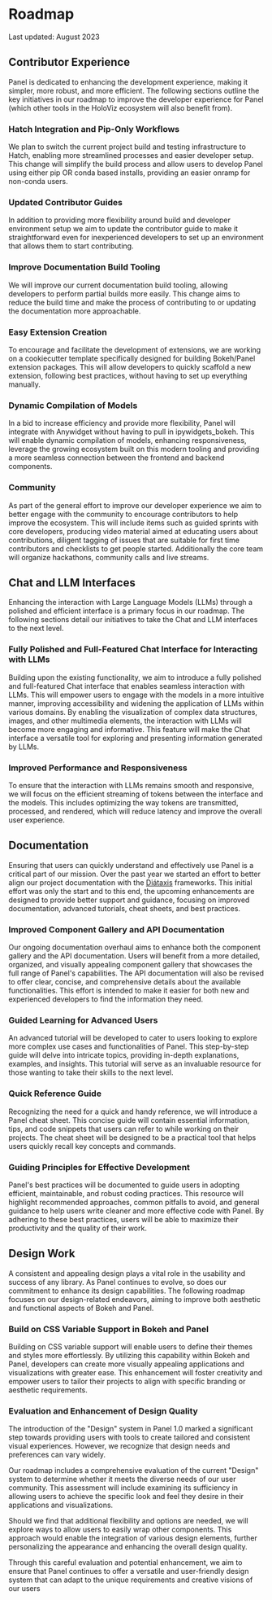 # Roadmap

Last updated: August 2023

## Contributor Experience

Panel is dedicated to enhancing the development experience, making it simpler, more robust, and more efficient. The following sections outline the key initiatives in our roadmap to improve the developer experience for Panel (which other tools in the HoloViz ecosystem will also benefit from).

### Hatch Integration and Pip-Only Workflows

We plan to switch the current project build and testing infrastructure to Hatch, enabling more streamlined processes and easier developer setup. This change will simplify the build process and allow users to develop Panel using either pip OR conda based installs, providing an easier onramp for non-conda users.

### Updated Contributor Guides

In addition to providing more flexibility around build and developer environment setup we aim to update the contributor guide to make it straightforward even for inexperienced developers to set up an environment that allows them to start contributing.

### Improve Documentation Build Tooling

We will improve our current documentation build tooling, allowing developers to perform partial builds more easily. This change aims to reduce the build time and make the process of contributing to or updating the documentation more approachable.

### Easy Extension Creation

To encourage and facilitate the development of extensions, we are working on a cookiecutter template specifically designed for building Bokeh/Panel extension packages. This will allow developers to quickly scaffold a new extension, following best practices, without having to set up everything manually.

### Dynamic Compilation of Models

In a bid to increase efficiency and provide more flexibility, Panel will integrate with Anywidget without having to pull in ipywidgets_bokeh. This will enable dynamic compilation of models, enhancing responsiveness, leverage the growing ecosystem built on this modern tooling and providing a more seamless connection between the frontend and backend components.

### Community

As part of the general effort to improve our developer experience we aim to better engage with the community to encourage contributors to help improve the ecosystem. This will include items such as guided sprints with core developers, producing video material aimed at educating users about contributions, diligent tagging of issues that are suitable for first time contributors and checklists to get people started. Additionally the core team will organize hackathons, community calls and live streams.

## Chat and LLM Interfaces

Enhancing the interaction with Large Language Models (LLMs) through a polished and efficient interface is a primary focus in our roadmap. The following sections detail our initiatives to take the Chat and LLM interfaces to the next level.

### Fully Polished and Full-Featured Chat Interface for Interacting with LLMs

Building upon the existing functionality, we aim to introduce a fully polished and full-featured Chat interface that enables seamless interaction with LLMs. This will empower users to engage with the models in a more intuitive manner, improving accessibility and widening the application of LLMs within various domains. By enabling the visualization of complex data structures, images, and other multimedia elements, the interaction with LLMs will become more engaging and informative. This feature will make the Chat interface a versatile tool for exploring and presenting information generated by LLMs.

### Improved Performance and Responsiveness
To ensure that the interaction with LLMs remains smooth and responsive, we will focus on the efficient streaming of tokens between the interface and the models. This includes optimizing the way tokens are transmitted, processed, and rendered, which will reduce latency and improve the overall user experience.

## Documentation

Ensuring that users can quickly understand and effectively use Panel is a critical part of our mission. Over the past year we started an effort to better align our project documentation with the [Diátaxis](https://diataxis.fr/) frameworks. This initial effort was only the start and to this end, the upcoming enhancements are designed to provide better support and guidance, focusing on improved documentation, advanced tutorials, cheat sheets, and best practices.

### Improved Component Gallery and API Documentation

Our ongoing documentation overhaul aims to enhance both the component gallery and the API documentation. Users will benefit from a more detailed, organized, and visually appealing component gallery that showcases the full range of Panel's capabilities. The API documentation will also be revised to offer clear, concise, and comprehensive details about the available functionalities. This effort is intended to make it easier for both new and experienced developers to find the information they need.

### Guided Learning for Advanced Users

An advanced tutorial will be developed to cater to users looking to explore more complex use cases and functionalities of Panel. This step-by-step guide will delve into intricate topics, providing in-depth explanations, examples, and insights. This tutorial will serve as an invaluable resource for those wanting to take their skills to the next level.

### Quick Reference Guide

Recognizing the need for a quick and handy reference, we will introduce a Panel cheat sheet. This concise guide will contain essential information, tips, and code snippets that users can refer to while working on their projects. The cheat sheet will be designed to be a practical tool that helps users quickly recall key concepts and commands.

### Guiding Principles for Effective Development

Panel's best practices will be documented to guide users in adopting efficient, maintainable, and robust coding practices. This resource will highlight recommended approaches, common pitfalls to avoid, and general guidance to help users write cleaner and more effective code with Panel. By adhering to these best practices, users will be able to maximize their productivity and the quality of their work.

## Design Work

A consistent and appealing design plays a vital role in the usability and success of any library. As Panel continues to evolve, so does our commitment to enhance its design capabilities. The following roadmap focuses on our design-related endeavors, aiming to improve both aesthetic and functional aspects of Bokeh and Panel.

### Build on CSS Variable Support in Bokeh and Panel

Building on CSS variable support will enable users to define their themes and styles more effortlessly. By utilizing this capability within Bokeh and Panel, developers can create more visually appealing applications and visualizations with greater ease. This enhancement will foster creativity and empower users to tailor their projects to align with specific branding or aesthetic requirements.

### Evaluation and Enhancement of Design Quality

The introduction of the "Design" system in Panel 1.0 marked a significant step towards providing users with tools to create tailored and consistent visual experiences. However, we recognize that design needs and preferences can vary widely.

Our roadmap includes a comprehensive evaluation of the current "Design" system to determine whether it meets the diverse needs of our user community. This assessment will include examining its sufficiency in allowing users to achieve the specific look and feel they desire in their applications and visualizations.

Should we find that additional flexibility and options are needed, we will explore ways to allow users to easily wrap other components. This approach would enable the integration of various design elements, further personalizing the appearance and enhancing the overall design quality.

Through this careful evaluation and potential enhancement, we aim to ensure that Panel continues to offer a versatile and user-friendly design system that can adapt to the unique requirements and creative visions of our users
